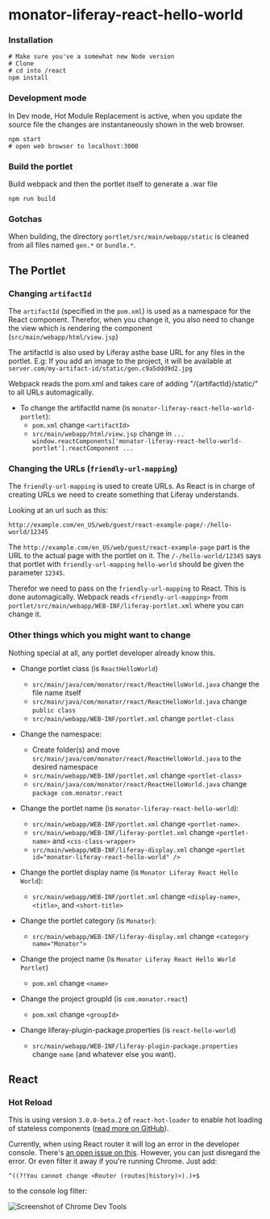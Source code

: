 # monator-liferay-react-hello-world

### Installation
```
# Make sure you've a somewhat new Node version
# Clone
# cd into /react
npm install
```

### Development mode
In Dev mode, Hot Module Replacement is active, when you update the source file the changes are instantaneously shown in the web browser. 

```
npm start
# open web browser to localhost:3000
```

### Build the portlet
Build webpack and then the portlet itself to generate a .war file

```
npm run build
```

### Gotchas
When building, the directory `portlet/src/main/webapp/static` is cleaned from all files named `gen.*` or `bundle.*`.

## The Portlet

### Changing `artifactId`

The `artifactId` (specified in the `pom.xml`) is used as a namespace for the React component. Therefor, when you change it, you also need to change the view which is rendering the component (`src/main/webapp/html/view.jsp`)

The artifactId is also used by Liferay asthe base URL for any files in the portlet. E.g: If you add an image to the project, it will be available at `server.com/my-artifact-id/static/gen.c9a5ddd9d2.jpg` 

Webpack reads the pom.xml and takes care of adding "/{artifactId}/static/" to all URLs automagically.

* To change the artifactId name (is `monator-liferay-react-hello-world-portlet`):
	* `pom.xml` change `<artifactId>`	
	* `src/main/webapp/html/view.jsp` change in `... window.reactComponents['monator-liferay-react-hello-world-portlet'].reactComponent ...`

### Changing the URLs (`friendly-url-mapping`)

The `friendly-url-mapping` is used to create URLs. As React is in charge of creating URLs we need to create something that Liferay understands.

Looking at an url such as this:

```
http://example.com/en_US/web/guest/react-example-page/-/hello-world/12345
```

The `http://example.com/en_US/web/guest/react-example-page` part is the URL to the actual page with the portlet on it. The `/-/hello-world/12345` says that portlet with `friendly-url-mapping` `hello-world` should be given the parameter `12345`.

Therefor we need to pass on the `friendly-url-mapping` to React. This is done automagically. Webpack reads `<friendly-url-mapping>` from `portlet/src/main/webapp/WEB-INF/liferay-portlet.xml` where you can change it.

### Other things which you might want to change

Nothing special at all, any portlet developer already know this.

* Change portlet class (is `ReactHelloWorld`)
	* `src/main/java/com/monator/react/ReactHelloWorld.java` change the file name itself
	* `src/main/java/com/monator/react/ReactHelloWorld.java` change `public class`
	* `src/main/webapp/WEB-INF/portlet.xml` change `portlet-class`

* Change the namespace:
	* Create folder(s) and move `src/main/java/com/monator/react/ReactHelloWorld.java` to the desired namespace
	* `src/main/webapp/WEB-INF/portlet.xml` change `<portlet-class>`
	* `src/main/java/com/monator/react/ReactHelloWorld.java` change `package com.monator.react`

* Change the portlet name (is `monator-liferay-react-hello-world`):
	*  `src/main/webapp/WEB-INF/portlet.xml` change `<portlet-name>`.
	*  `src/main/webapp/WEB-INF/liferay-portlet.xml` change `<portlet-name>` and `<css-class-wrapper>`
	*  `src/main/webapp/WEB-INF/liferay-display.xml` change `<portlet id="monator-liferay-react-hello-world" />`

* Change the portlet display name (is `Monator Liferay React Hello World`):
	* `src/main/webapp/WEB-INF/portlet.xml` change `<display-name>`, `<title>`, and `<short-title>`

* Change the portlet category (is `Monator`):
	*  `src/main/webapp/WEB-INF/liferay-display.xml` change `<category name="Monator">`

* Change the project name (is `Monator Liferay React Hello World Portlet`)
	* `pom.xml` change `<name>`

* Change the project groupId (is `com.monator.react`)
	* `pom.xml` change `<groupId>`

* Change liferay-plugin-package.properties (is `react-hello-world`)
	* `src/main/webapp/WEB-INF/liferay-plugin-package.properties` change `name` (and whatever else you want).

	
## React

### Hot Reload

This is using version `3.0.0-beta.2` of `react-hot-loader` to enable hot loading of stateless components ([read more on GitHub](https://github.com/gaearon/react-hot-boilerplate/pull/61)).

Currently, when using React router it will log an error in the developer console. There's [an open issue on this](https://github.com/reactjs/react-router/issues/2182). However, you can just disregard the error. Or even filter it away if you're running Chrome. Just add:

```
^((?!You cannot change <Router (routes|history)>).)+$
```

to the console log filter:

![Screenshot of Chrome Dev Tools](https://cloud.githubusercontent.com/assets/992008/17159866/8a4b36e0-5355-11e6-8a51-35f581d4d606.png)
